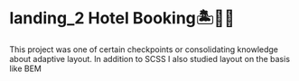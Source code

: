 # landing_2 Hotel Booking🏝🏤🗻
This project was one of certain checkpoints or consolidating knowledge about adaptive layout.
In addition to SCSS I also studied layout on the basis like BEM
